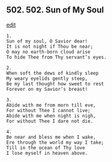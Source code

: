
## 502.  502. Sun of My Soul
[edit](https://docs.google.com/document/d/1fBCEF3GQnjdQidnKO2NJt_5PFUXld9uu/edit?mode=html)






    1.
    Sun of my soul, O Savior dear!
    It is not night if Thou be near;
    O may no earth-born cloud arise
    To hide Thee from Thy servant’s eyes.

    2.
    When soft the dews of kindly sleep
    My weary eyelids gently steep,
    Be my last thought how sweet to rest
    Forever on my Savior’s breast!

    3.
    Abide with me from morn till eve,
    For without Thee I cannot live;
    Abide with me when night is nigh,
    For without Thee I dare not die.

    4.
    Be near and bless me when I wake,
    Ere through the world my way I take;
    Till in the ocean of Thy love
    I lose myself in heaven above.
